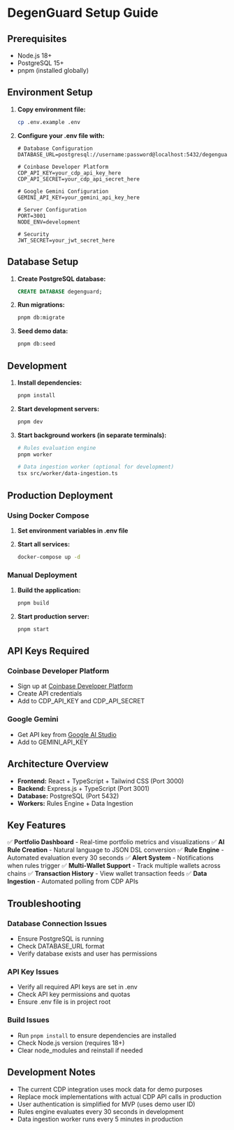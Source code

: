 # DegenGuard Setup Guide

## Prerequisites

- Node.js 18+ 
- PostgreSQL 15+
- pnpm (installed globally)

## Environment Setup

1. **Copy environment file:**
   ```bash
   cp .env.example .env
   ```

2. **Configure your .env file with:**
   ```env
   # Database Configuration
   DATABASE_URL=postgresql://username:password@localhost:5432/degenguard

   # Coinbase Developer Platform
   CDP_API_KEY=your_cdp_api_key_here
   CDP_API_SECRET=your_cdp_api_secret_here

   # Google Gemini Configuration
   GEMINI_API_KEY=your_gemini_api_key_here

   # Server Configuration
   PORT=3001
   NODE_ENV=development

   # Security
   JWT_SECRET=your_jwt_secret_here
   ```

## Database Setup

1. **Create PostgreSQL database:**
   ```sql
   CREATE DATABASE degenguard;
   ```

2. **Run migrations:**
   ```bash
   pnpm db:migrate
   ```

3. **Seed demo data:**
   ```bash
   pnpm db:seed
   ```

## Development

1. **Install dependencies:**
   ```bash
   pnpm install
   ```

2. **Start development servers:**
   ```bash
   pnpm dev
   ```

3. **Start background workers (in separate terminals):**
   ```bash
   # Rules evaluation engine
   pnpm worker

   # Data ingestion worker (optional for development)
   tsx src/worker/data-ingestion.ts
   ```

## Production Deployment

### Using Docker Compose

1. **Set environment variables in .env file**

2. **Start all services:**
   ```bash
   docker-compose up -d
   ```

### Manual Deployment

1. **Build the application:**
   ```bash
   pnpm build
   ```

2. **Start production server:**
   ```bash
   pnpm start
   ```

## API Keys Required

### Coinbase Developer Platform
- Sign up at [Coinbase Developer Platform](https://docs.cdp.coinbase.com/)
- Create API credentials
- Add to CDP_API_KEY and CDP_API_SECRET

### Google Gemini
- Get API key from [Google AI Studio](https://makersuite.google.com/app/apikey)
- Add to GEMINI_API_KEY

## Architecture Overview

- **Frontend:** React + TypeScript + Tailwind CSS (Port 3000)
- **Backend:** Express.js + TypeScript (Port 3001)
- **Database:** PostgreSQL (Port 5432)
- **Workers:** Rules Engine + Data Ingestion

## Key Features

✅ **Portfolio Dashboard** - Real-time portfolio metrics and visualizations
✅ **AI Rule Creation** - Natural language to JSON DSL conversion
✅ **Rule Engine** - Automated evaluation every 30 seconds
✅ **Alert System** - Notifications when rules trigger
✅ **Multi-Wallet Support** - Track multiple wallets across chains
✅ **Transaction History** - View wallet transaction feeds
✅ **Data Ingestion** - Automated polling from CDP APIs

## Troubleshooting

### Database Connection Issues
- Ensure PostgreSQL is running
- Check DATABASE_URL format
- Verify database exists and user has permissions

### API Key Issues
- Verify all required API keys are set in .env
- Check API key permissions and quotas
- Ensure .env file is in project root

### Build Issues
- Run `pnpm install` to ensure dependencies are installed
- Check Node.js version (requires 18+)
- Clear node_modules and reinstall if needed

## Development Notes

- The current CDP integration uses mock data for demo purposes
- Replace mock implementations with actual CDP API calls in production
- User authentication is simplified for MVP (uses demo user ID)
- Rules engine evaluates every 30 seconds in development
- Data ingestion worker runs every 5 minutes in production
